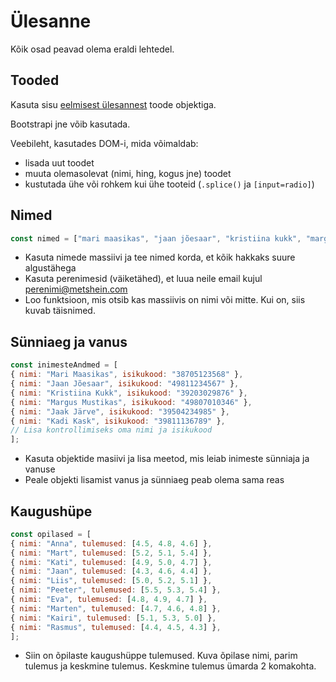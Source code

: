 # Ülesanne

Kõik osad peavad olema eraldi lehtedel.

## Tooded 
Kasuta sisu [eelmisest ülesannest](https://github.com/blinchk/tthk-js-2/blob/main/objects-ylesanne.md) toode objektiga.

Bootstrapi jne võib kasutada.

Veebileht, kasutades DOM-i, mida võimaldab:
* lisada uut toodet
* muuta olemasolevat (nimi, hing, kogus jne) toodet
* kustutada ühe või rohkem kui ühe tooteid (`.splice()` ja `[input=radio]`)

## Nimed

```js
const nimed = ["mari maasikas", "jaan jõesaar", "kristiina kukk", "margus mustikas", "jaak järve", "kadi kask", "Toomas Tamm", "Kadi Meri", "Leena Laas", "Madis Mets", "Hannes Hõbe", "Anu Allikas", "Kristjan Käär", "Eva Esimene", "Jüri Jõgi", "Liis Lepik", "Kalle Kask", "Tiina Teder", "Kaidi Koppel", "tiina Toom"];
```

* Kasuta nimede massiivi ja tee nimed korda, et kõik hakkaks suure algustähega
* Kasuta perenimesid (väiketähed), et luua neile email kujul perenimi@metshein.com
* Loo funktsioon, mis otsib kas massiivis on nimi või mitte. Kui on, siis kuvab täisnimed.

## Sünniaeg ja vanus

```js
const inimesteAndmed = [
{ nimi: "Mari Maasikas", isikukood: "38705123568" },
{ nimi: "Jaan Jõesaar", isikukood: "49811234567" },
{ nimi: "Kristiina Kukk", isikukood: "39203029876" },
{ nimi: "Margus Mustikas", isikukood: "49807010346" },
{ nimi: "Jaak Järve", isikukood: "39504234985" },
{ nimi: "Kadi Kask", isikukood: "39811136789" },
// Lisa kontrollimiseks oma nimi ja isikukood
];
```
* Kasuta objektide masiivi ja lisa meetod, mis leiab inimeste sünniaja ja vanuse
* Peale objekti lisamist vanus ja sünniaeg peab olema sama reas

## Kaugushüpe

```js
const opilased = [
{ nimi: "Anna", tulemused: [4.5, 4.8, 4.6] },
{ nimi: "Mart", tulemused: [5.2, 5.1, 5.4] },
{ nimi: "Kati", tulemused: [4.9, 5.0, 4.7] },
{ nimi: "Jaan", tulemused: [4.3, 4.6, 4.4] },
{ nimi: "Liis", tulemused: [5.0, 5.2, 5.1] },
{ nimi: "Peeter", tulemused: [5.5, 5.3, 5.4] },
{ nimi: "Eva", tulemused: [4.8, 4.9, 4.7] },
{ nimi: "Marten", tulemused: [4.7, 4.6, 4.8] },
{ nimi: "Kairi", tulemused: [5.1, 5.3, 5.0] },
{ nimi: "Rasmus", tulemused: [4.4, 4.5, 4.3] },
];
```
* Siin on õpilaste kaugushüppe tulemused. Kuva õpilase nimi, parim tulemus ja keskmine tulemus. Keskmine tulemus ümarda 2 komakohta.

